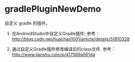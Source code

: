 # gradlePluginNewDemo
自定义 gradle 的插件。

1. 在AndroidStudio中自定义Gradle插件;  参考：http://blog.csdn.net/huachao1001/article/details/51810328

2. 通过自定义Gradle插件修改编译后的class文件. 参考：http://www.jianshu.com/p/417589a561da
